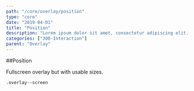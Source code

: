 ```yaml
---
path: "/core/overlay/position"
type: "core"
date: "2019-04-01"
title: "Position"
description: "Lorem ipsum dolor sit amet, consectetur adipiscing elit. Nunc tempus laoreet leo sit amet iaculis."
categories: ["300-Interaction"]
parent: "Overlay"
---
```


##Position

Fullscreen overlay but with usable sizes.

`.overlay--screen`

<demo>
  <demovanilla src="demos/inline/demos/overlay/position">
  </demovanilla>
</demo>

